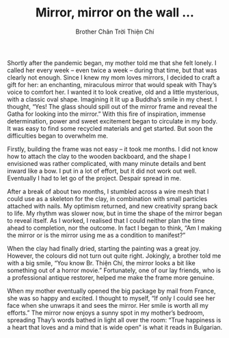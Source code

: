 ﻿---
title: Mirror, mirror on the wall …
author: Brother Chân Trời Thiện Chí
---

Shortly after the pandemic began, my mother told me that she felt lonely. I called her every week – even twice a week – during that time, but that was clearly not enough. Since I knew my mom loves mirrors, I decided to craft a gift for her: an enchanting, miraculous mirror that would speak with Thay’s voice to comfort her. I wanted it to look creative, old and a little mysterious, with a classic oval shape. Imagining it lit up a Buddha’s smile in my chest. I thought, “Yes! The glass should spill out of the mirror frame and reveal the Gatha for looking into the mirror.” With this fire of inspiration, immense determination, power and sweet excitement began to circulate in my body. It was easy to find some recycled materials and get started. But soon the difficulties began to overwhelm me.

Firstly, building the frame was not easy – it took me months. I did not know how to attach the clay to the wooden backboard, and the shape I envisioned was rather complicated, with many minute details and bent inward like a bow. I put in a lot of effort, but it did not work out well. Eventually I had to let go of the project. Despair spread in me.

After a break of about two months, I stumbled across a wire mesh that I could use as a skeleton for the clay, in combination with small particles attached with nails. My optimism returned, and new creativity sprang back to life. My rhythm was slower now, but in time the shape of the mirror began to reveal itself. As I worked, I realised that I could neither plan the time ahead to completion, nor the outcome. In fact I began to think, “Am I making the mirror or is the mirror using me as a condition to manifest?”

When the clay had finally dried, starting the painting was a great joy. However, the colours did not turn out quite right. Jokingly, a brother told me with a big smile, “You know Br. Thiện Chí, the mirror looks a bit like something out of a horror movie.” Fortunately, one of our lay friends, who is a professional antique restorer, helped me make the frame more genuine.

When my mother eventually opened the big package by mail from France, she was so happy and excited. I thought to myself, “If only I could see her face when she unwraps it and sees the mirror. Her smile is worth all my efforts.” The mirror now enjoys a sunny spot in my mother’s bedroom, spreading Thay’s words bathed in light all over the room: “True happiness is a heart that loves and a mind that is wide open” is what it reads in Bulgarian.
